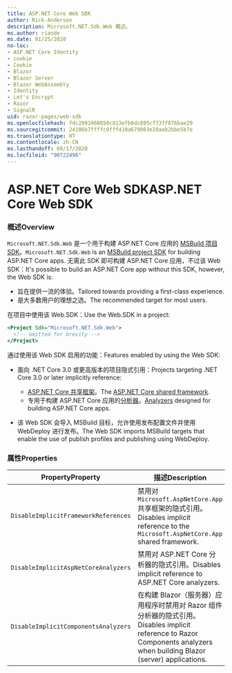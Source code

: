 ```yaml
---
title: ASP.NET Core Web SDK
author: Rick-Anderson
description: Microsoft.NET.Sdk.Web 概述。
ms.author: riande
ms.date: 01/25/2020
no-loc:
- ASP.NET Core Identity
- cookie
- Cookie
- Blazor
- Blazor Server
- Blazor WebAssembly
- Identity
- Let's Encrypt
- Razor
- SignalR
uid: razor-pages/web-sdk
ms.openlocfilehash: fdc2991060050c813efb6dc895cf73ff876bae29
ms.sourcegitcommit: 24106b7ffffc9fff410a679863e28aeb2bbe5b7e
ms.translationtype: HT
ms.contentlocale: zh-CN
ms.lasthandoff: 09/17/2020
ms.locfileid: "90722496"
---
```

# <a name="aspnet-core-web-sdk"></a><span data-ttu-id="8bc5f-103">ASP.NET Core Web SDK</span><span class="sxs-lookup"><span data-stu-id="8bc5f-103">ASP.NET Core Web SDK</span></span>

### <a name="overview"></a><span data-ttu-id="8bc5f-104">概述</span><span class="sxs-lookup"><span data-stu-id="8bc5f-104">Overview</span></span>

<span data-ttu-id="8bc5f-105">`Microsoft.NET.Sdk.Web` 是一个用于构建 ASP.NET Core 应用的 [MSBuild 项目 SDK](/visualstudio/msbuild/how-to-use-project-sdk)。</span><span class="sxs-lookup"><span data-stu-id="8bc5f-105">`Microsoft.NET.Sdk.Web` is an [MSBuild project SDK](/visualstudio/msbuild/how-to-use-project-sdk) for building ASP.NET Core apps.</span></span> <span data-ttu-id="8bc5f-106">无需此 SDK 即可构建 ASP.NET Core 应用，不过该 Web SDK：</span><span class="sxs-lookup"><span data-stu-id="8bc5f-106">It's possible to build an ASP.NET Core app without this SDK, however, the Web SDK is:</span></span>

* <span data-ttu-id="8bc5f-107">旨在提供一流的体验。</span><span class="sxs-lookup"><span data-stu-id="8bc5f-107">Tailored towards providing a first-class experience.</span></span>
* <span data-ttu-id="8bc5f-108">是大多数用户的理想之选。</span><span class="sxs-lookup"><span data-stu-id="8bc5f-108">The recommended target for most users.</span></span>

<span data-ttu-id="8bc5f-109">在项目中使用该 Web.SDK：</span><span class="sxs-lookup"><span data-stu-id="8bc5f-109">Use the Web.SDK in a project:</span></span>

  ```xml
  <Project Sdk="Microsoft.NET.Sdk.Web">
    <!-- omitted for brevity -->
  </Project>
  ```

<span data-ttu-id="8bc5f-110">通过使用该 Web SDK 启用的功能：</span><span class="sxs-lookup"><span data-stu-id="8bc5f-110">Features enabled by using the Web SDK:</span></span>

* <span data-ttu-id="8bc5f-111">面向 .NET Core 3.0 或更高版本的项目隐式引用：</span><span class="sxs-lookup"><span data-stu-id="8bc5f-111">Projects targeting .NET Core 3.0 or later implicitly reference:</span></span>

  * <span data-ttu-id="8bc5f-112">[ASP.NET Core 共享框架](xref:fundamentals/metapackage-app)。</span><span class="sxs-lookup"><span data-stu-id="8bc5f-112">The [ASP.NET Core shared framework](xref:fundamentals/metapackage-app).</span></span>
  * <span data-ttu-id="8bc5f-113">专用于构建 ASP.NET Core 应用的[分析器](/visualstudio/extensibility/getting-started-with-roslyn-analyzers)。</span><span class="sxs-lookup"><span data-stu-id="8bc5f-113">[Analyzers](/visualstudio/extensibility/getting-started-with-roslyn-analyzers) designed for building ASP.NET Core apps.</span></span>
* <span data-ttu-id="8bc5f-114">该 Web SDK 会导入 MSBuild 目标，允许使用发布配置文件并使用 WebDeploy 进行发布。</span><span class="sxs-lookup"><span data-stu-id="8bc5f-114">The Web SDK imports MSBuild targets that enable the use of publish profiles and publishing using WebDeploy.</span></span>

### <a name="properties"></a><span data-ttu-id="8bc5f-115">属性</span><span class="sxs-lookup"><span data-stu-id="8bc5f-115">Properties</span></span>

| <span data-ttu-id="8bc5f-116">Property</span><span class="sxs-lookup"><span data-stu-id="8bc5f-116">Property</span></span> | <span data-ttu-id="8bc5f-117">描述</span><span class="sxs-lookup"><span data-stu-id="8bc5f-117">Description</span></span> |
| -------- | ----------- |
| `DisableImplicitFrameworkReferences` | <span data-ttu-id="8bc5f-118">禁用对 `Microsoft.AspNetCore.App` 共享框架的隐式引用。</span><span class="sxs-lookup"><span data-stu-id="8bc5f-118">Disables implicit reference to the `Microsoft.AspNetCore.App` shared framework.</span></span> |
| `DisableImplicitAspNetCoreAnalyzers` | <span data-ttu-id="8bc5f-119">禁用对 ASP.NET Core 分析器的隐式引用。</span><span class="sxs-lookup"><span data-stu-id="8bc5f-119">Disables implicit reference to ASP.NET Core analyzers.</span></span> |
| `DisableImplicitComponentsAnalyzers` | <span data-ttu-id="8bc5f-120">在构建 Blazor（服务器）应用程序时禁用对 Razor 组件分析器的隐式引用。</span><span class="sxs-lookup"><span data-stu-id="8bc5f-120">Disables implicit reference to Razor Components analyzers when building Blazor (server) applications.</span></span> |